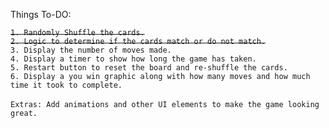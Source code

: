 Things To-DO:

<del>`1. Randomly Shuffle the cards.`<br></del>
<del>`2. Logic to determine if the cards match or do not match.`<br></del>
`3. Display the number of moves made.`<br>
`4. Display a timer to show how long the game has taken.`<br>
`5. Restart button to reset the board and re-shuffle the cards.`<br>
`6. Display a you win graphic along with how many moves and how much time it took to complete.`<br><br>
`Extras: Add animations and other UI elements to make the game looking great.`

